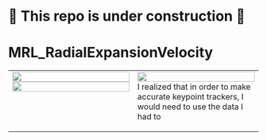 # 🚧 This repo is under construction 🚧
# MRL_RadialExpansionVelocity



<table><tr><td valign="top" width="50%">

<img src="https://github.com/wesleyZero/Radial_Expansion_Velocity_UCSB-MRL/blob/main/Processed%20Data%20%7C%20Statistics/histogram_XYdistance_bins10.jpg?raw=true" align="left" style="width: 100%" />  
  

<img src="https://github.com/wesleyZero/Radial_Expansion_Velocity_UCSB-MRL/blob/main/Processed%20Data%20%7C%20Statistics/histogram_XYdistance_bins500.jpg?raw=true" align="left" style="width: 100%" />  


</td><td valign="top" width="50%">

<img src="https://github.com/wesleyZero/Radial_Expansion_Velocity_UCSB-MRL/blob/main/Processed%20Data%20%7C%20Statistics/histogram_XYdistance_bins100.jpg?raw=true" align="left" style="width: 100%" />  
  

I realized that in order to make accurate keypoint trackers, I would need to use the data I had to   


</td></tr></table>
<br />
